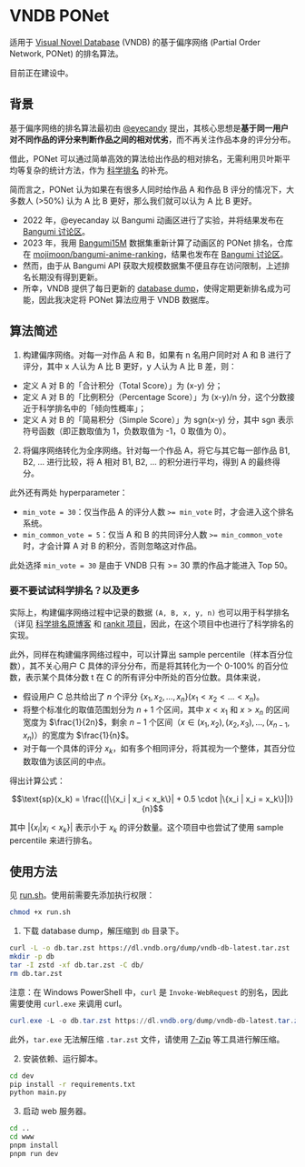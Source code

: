 # VNDB PONet

适用于 [Visual Novel Database](https://vndb.org/) (VNDB) 的基于偏序网络 (Partial Order Network, PONet) 的排名算法。

目前正在建设中。

## 背景

基于偏序网络的排名算法最初由 [@eyecandy](https://bgm.tv/user/eyecandy) 提出，其核心思想是**基于同一用户对不同作品的评分来判断作品之间的相对优劣**，而不再关注作品本身的评分分布。

借此，PONet 可以通过简单高效的算法给出作品的相对排名，无需利用贝叶斯平均等复杂的统计方法，作为 [科学排名](https://chii.ai/rank) 的补充。

简而言之，PONet 认为如果在有很多人同时给作品 A 和作品 B 评分的情况下，大多数人 (>50%) 认为 A 比 B 更好，那么我们就可以认为 A 比 B 更好。

- 2022 年，@eyecanday 以 Bangumi 动画区进行了实验，并将结果发布在 [Bangumi 讨论区](https://bgm.tv/group/topic/371075)。
- 2023 年，我用 [Bangumi15M](https://www.kaggle.com/datasets/klion23/bangumi15m) 数据集重新计算了动画区的 PONet 排名，仓库在 [mojimoon/bangumi-anime-ranking](https://github.com/mojimoon/bangumi-anime-ranking/tree/main/ponet)，结果也发布在 [Bangumi 讨论区](https://bgm.tv/group/topic/382497)。
- 然而，由于从 Bangumi API 获取大规模数据集不便且存在访问限制，上述排名长期没有得到更新。
- 所幸，VNDB 提供了每日更新的 [database dump](https://vndb.org/d14)，使得定期更新排名成为可能，因此我决定将 PONet 算法应用于 VNDB 数据库。

## 算法简述

1. 构建偏序网络。对每一对作品 A 和 B，如果有 n 名用户同时对 A 和 B 进行了评分，其中 x 人认为 A 比 B 更好，y 人认为 A 比 B 差，则：

- 定义 A 对 B 的「合计积分（Total Score）」为 (x-y) 分；
- 定义 A 对 B 的「比例积分（Percentage Score）」为 (x-y)/n 分，这个分数接近于科学排名中的「倾向性概率」；
- 定义 A 对 B 的「简易积分（Simple Score）」为 sgn(x-y) 分，其中 sgn 表示符号函数（即正数取值为 1，负数取值为 -1，0 取值为 0）。

2. 将偏序网络转化为全序网络。针对每一个作品 A，将它与其它每一部作品 B1, B2, ... 进行比较，将 A 相对 B1, B2, ... 的积分进行平均，得到 A 的最终得分。

此外还有两处 hyperparameter：

- `min_vote = 30`：仅当作品 A 的评分人数 `>= min_vote` 时，才会进入这个排名系统。
- `min_common_vote = 5`：仅当 A 和 B 的共同评分人数 `>= min_common_vote` 时，才会计算 A 对 B 的积分，否则忽略这对作品。

此处选择 `min_vote = 30` 是由于 VNDB 只有 >= 30 票的作品才能进入 Top 50。

### 要不要试试科学排名？以及更多

实际上，构建偏序网络过程中记录的数据 `(A, B, x, y, n)` 也可以用于科学排名（详见 [科学排名原博客](https://ikely.me/2016/02/05/%E4%BD%BF%E7%94%A8-rankit-%E6%9E%84%E5%BB%BA%E6%9B%B4%E7%A7%91%E5%AD%A6%E7%9A%84%E6%8E%92%E5%90%8D/) 和 [rankit 项目](https://github.com/wattlebird/ranking)，因此，在这个项目中也进行了科学排名的实现。

此外，同样在构建偏序网络过程中，可以计算出 sample percentile（样本百分位数），其不关心用户 C 具体的评分分布，而是将其转化为一个 0-100% 的百分位数，表示某个具体分数 t 在 C 的所有评分中所处的百分位数。具体来说，

- 假设用户 C 总共给出了 $n$ 个评分 $\{x_1, x_2, \ldots, x_n\} (x_1 < x_2 < \ldots < x_n)$。
- 将整个标准化的取值范围划分为 $n+1$ 个区间，其中 $x < x_1$ 和 $x > x_n$ 的区间宽度为 $\frac{1}{2n}$，剩余 $n-1$ 个区间（$x \in (x_1, x_2), (x_2, x_3), \ldots, (x_{n-1}, x_n)$）的宽度为 $\frac{1}{n}$。
- 对于每一个具体的评分 $x_k$，如有多个相同评分，将其视为一个整体，其百分位数取值为该区间的中点。

得出计算公式：

$$\text{sp}(x_k) = \frac{(|\{x_i | x_i < x_k\}| + 0.5 \cdot |\{x_i | x_i = x_k\}|)}{n}$$

其中 $|\{x_i | x_i < x_k\}|$ 表示小于 $x_k$ 的评分数量。这个项目中也尝试了使用 sample percentile 来进行排名。

## 使用方法

见 [run.sh](run.sh)。使用前需要先添加执行权限：

```bash
chmod +x run.sh
```

1. 下载 database dump，解压缩到 `db` 目录下。

```bash
curl -L -o db.tar.zst https://dl.vndb.org/dump/vndb-db-latest.tar.zst
mkdir -p db
tar -I zstd -xf db.tar.zst -C db/
rm db.tar.zst
```

注意：在 Windows PowerShell 中，`curl` 是 `Invoke-WebRequest` 的别名，因此需要使用 `curl.exe` 来调用 curl。

```powershell
curl.exe -L -o db.tar.zst https://dl.vndb.org/dump/vndb-db-latest.tar.zst
```

此外，`tar.exe` 无法解压缩 `.tar.zst` 文件，请使用 [7-Zip](https://www.7-zip.org/) 等工具进行解压缩。

2. 安装依赖、运行脚本。

```bash
cd dev
pip install -r requirements.txt
python main.py
```

3. 启动 web 服务器。

```bash
cd ..
cd www
pnpm install
pnpm run dev
```
